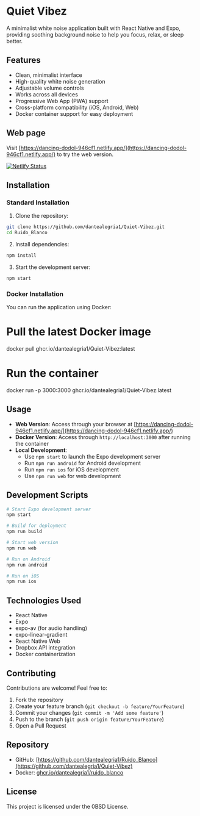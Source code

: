 # Quiet Vibez
A minimalist white noise application built with React Native and Expo, providing soothing background noise to help you focus, relax, or sleep better. 

## Features

- Clean, minimalist interface
- High-quality white noise generation
- Adjustable volume controls
- Works across all devices
- Progressive Web App (PWA) support
- Cross-platform compatibility (iOS, Android, Web)
- Docker container support for easy deployment

## Web page

Visit [https://dancing-dodol-946cf1.netlify.app/](https://dancing-dodol-946cf1.netlify.app/) to try the web version.

[![Netlify Status](https://api.netlify.com/api/v1/badges/27f86834-fd0d-4901-a1f6-7c34cc22c451/deploy-status)](https://app.netlify.com/sites/dancing-dodol-946cf1/deploys)


## Installation

### Standard Installation

1. Clone the repository:
```bash
git clone https://github.com/dantealegria1/Quiet-Vibez.git
cd Ruido_Blanco
```

2. Install dependencies:
```bash
npm install
```

3. Start the development server:
```bash
npm start
```

### Docker Installation

You can run the application using Docker:

# Pull the latest Docker image
docker pull ghcr.io/dantealegria1/Quiet-Vibez:latest

# Run the container
docker run -p 3000:3000 ghcr.io/dantealegria1/Quiet-Vibez:latest

## Usage

- **Web Version**: Access through your browser at [https://dancing-dodol-946cf1.netlify.app/](https://dancing-dodol-946cf1.netlify.app/)
- **Docker Version**: Access through `http://localhost:3000` after running the container
- **Local Development**: 
  - Use `npm start` to launch the Expo development server
  - Run `npm run android` for Android development
  - Run `npm run ios` for iOS development
  - Use `npm run web` for web development

## Development Scripts

```bash
# Start Expo development server
npm start

# Build for deployment
npm run build

# Start web version
npm run web

# Run on Android
npm run android

# Run on iOS
npm run ios
```

## Technologies Used

- React Native
- Expo
- expo-av (for audio handling)
- expo-linear-gradient
- React Native Web
- Dropbox API integration
- Docker containerization

## Contributing

Contributions are welcome! Feel free to:

1. Fork the repository
2. Create your feature branch (`git checkout -b feature/YourFeature`)
3. Commit your changes (`git commit -m 'Add some feature'`)
4. Push to the branch (`git push origin feature/YourFeature`)
5. Open a Pull Request

## Repository

- GitHub: [https://github.com/dantealegria1/Ruido_Blanco](https://github.com/dantealegria1/Quiet-Vibez)
- Docker: [ghcr.io/dantealegria1/ruido_blanco](ghcr.io/dantealegria1/Quiet-Vibez)

## License

This project is licensed under the 0BSD License.
